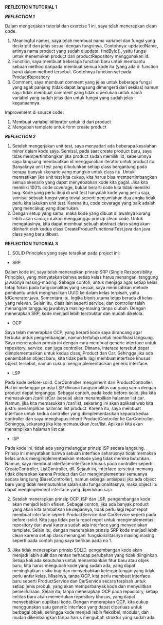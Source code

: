 **REFLECTION TUTORIAL 1** 

***REFLECTION 1***

Dalam mengerjakan tutorial dan exercise 1 ini, saya telah menerapkan clean code.
1. Meaningful names, saya telah membuat nama variabel dan fungsi yang deskriptif dan jelas sesuai dengan fungsinya. Contohnya: updatedName, artinya nama product yang sudah diupdate. findById(), yaitu fungsi untuk menemukan product dari productRepository menggunakan id.
2. Function, saya membuat beberapa function baru untuk membantu sebuah method daripada membuat semua kode itu (yang ada di function baru) dalam method tersebut. Contohnya function set pada ProductRepository
3. Comment, saya membuat comment yang jelas untuk beberapa fungsi yang agak panjang (tidak dapat langsung dimengerti dari sekilas) namun saya tidak membuat comment yang tidak diperlukan untuk nama variabel yang sudah jelas dan untuk fungsi yang sudah jelas kegunaannya.

Improvement di source code:
1. Membuat variabel idIterator untuk id dari product
2. Mengubah template untuk form create product


***REFLECTION 2***
1. Seteleh mengerjakan unit test, saya menyadari ada beberapa kesalahan minor dalam kode saya. Semisal, pada saat create product baru, saya tidak mempertimbangkan jika product sudah memiliki id, sebelumnya saya langsung membuatkan id menggunakan iterator untuk product itu. Banyaknya unit test yang dibutuhkan setiap class bergantung pada berapa banyak skenario yang mungkin untuk class itu. Untuk memastikan jika unit test kita cukup, kita harus bisa mempertimbangkan semua skenario yang dapat menyebabkan kode kita gagal. Jika kita memiliki 100% code coverage, bukan berarti code kita tidak memiliki bug. Kode yang perlu diuji di unit test hanyalah kode yang perlu saja, semisal sebuah fungsi yang trivial seperti penjumlahan dua angka tidak perlu kita lakukan unit test. Karena itu, code coverage yang baik adalah yang mencakup yang diperlukan.
2. Dengan setup yang sama, maka kode yang dibuat di awalnya kurang lebih akan sama, ini akan mengganggu prinsip clean code. Untuk mengatasinya, kita dapat membuat sebuah abstract class yang akan diinherit oleh kedua class CreateProductFunctionalTest.java dan java class yang baru dibuat.



**REFLECTION TUTORIAL 3**

1. SOLID Principles yang saya terapkan pada project ini:
- SRP

Dalam kode ini, saya telah menerapkan prinsip SRP (Single Responsibility Principle), yang menyatakan bahwa setiap kelas harus menangani tanggung jawabnya masing-masing. Sebagai contoh, untuk menjaga agar setiap kelas tetap fokus pada fungsionalitas yang sesuai, saya memisahkan metode pembantu untuk menghasilkan UUID ke dalam kelas terpisah, yaitu IdGenerator.java. Sementara itu, logika bisnis utama tetap berada di kelas yang relevan. Selain itu, class lain seperti service, dan controller telah menangani tanggung jawabnya masing-masing tanpa diubah. Dengan menerapkan SRP, kode menjadi lebih terstruktur dan mudah dikelola.
- OCP

Saya telah menerapkan OCP, yang berarti kode saya dirancang agar terbuka untuk pengembangan, namun tertutup untuk modifikasi langsung. Saya menerapkan prinsip ini dengan cara membuat generic interface untuk repository, service, dan juga controller. Dimana, interace tersebut dapat diimplementasikan untuk kedua class, Product dan Car. Sehingga jika ada penambahan object baru, kita tidak perlu lagi membuat interface khusus object tersebut, namun cukup mengimplementasikan generic interface.
- LSP

Pada kode before-solid. CarController menginherit dari ProductController. Hal ini melanggar prinsip LSP dimana fungsionalitas car yang sama dengan product dapat terganggu. Sebagai contoh, pada kode before-solid, jika kita memasukkan /car/listCar (sesuai) akan menampilkan halaman list car. Namun, jika kita memasukkan /car/list, sekarang ini akan aplikasi web kita justru menampilkan halaman list product. Karena itu, saya membuat interface untuk kedua controller yang diimplementasikan kepada kedua controller dan saya menghapus inherit ProductController ke CarController. Sehingga, sekarang jika kita memasukkan /car/list. Aplikasi kita akan menampilkan halaman list car.
- ISP

Pada kode ini, tidak ada yang melanggar prinsip ISP secara langsung. Prinsip ini menyatakan bahwa sebuah interface seharusnya tidak memaksa kelas untuk mengimplementasikan metode yang tidak mereka butuhkan. Namun, saya membuat interface-interface khusus pada controller seperti CreateController, ListController, dll. Sejauh ini, interface tersebut memang tidak diterapkan karena Product dan Car mengimplementasi semuanya secara langsung (BaseController), namun sebagai antisipasi jika ada object baru yang tidak membutuhkan salah satu fungsionalitasnya, maka object itu dapat mengimplement interface yang diperlukan saja.

2. Setelah menerapkan prinsip OCP, ISP dan LSP, pengembangan kode akan menjadi lebih efisien. Sebagai contoh, jika ada banyak product yang akan kita tambahkan ke depannya, tidak perlu lagi repot repot membuat interface seperti ProductService dan CarService seperti pada before-solid. Kita juga tidak perlu repot repot untuk mengimplementasi repository dari awal karena sudah ada interface yang menyediakan template. Selain itu, dengan menerapkan prinsip SRP kode menjadi lebih clean karena setiap class menangani fungsionalitasnya masing masing seperti pada contoh yang saya berikan pada no 1.

3. Jika tidak menerapkan prinsip SOLID, pengembangan kode akan menjadi lebih sulit dan rentan terhadap perubahan yang tidak diinginkan. Setiap kali ada kebutuhan untuk menambahkan fitur baru atau objek baru, kita harus mengubah kode yang sudah ada, yang dapat meningkatkan risiko bug dan menyebabkan ketergantungan yang tidak perlu antar kelas. Misalnya, tanpa OCP, kita perlu membuat interface baru seperti ProductService dan CarService secara terpisah untuk setiap jenis produk, yang akan memperbanyak kode dan menyulitkan pemeliharaan. Selain itu, tanpa menerapkan OCP pada repository, setiap entitas baru akan memerlukan repository khusus, yang dapat menyebabkan duplikasi kode. Dengan menerapkan OCP, kita cukup menggunakan satu generic interface yang dapat diperluas untuk berbagai objek, sehingga kode menjadi lebih fleksibel, modular, dan mudah dikembangkan tanpa harus mengubah struktur yang sudah ada.